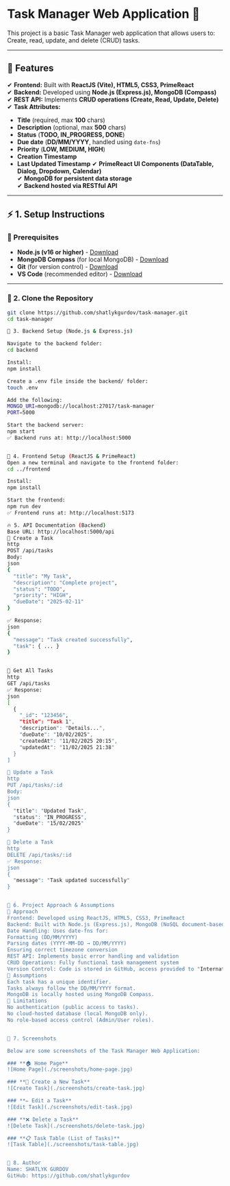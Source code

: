 # Task Manager Web Application 📝

This project is a basic Task Manager web application that allows users to: Create, read, update, and
delete (CRUD) tasks.

---

## **🚀 Features**
✔ **Frontend:** Built with **ReactJS (Vite), HTML5, CSS3, PrimeReact**  
✔ **Backend:** Developed using **Node.js (Express.js), MongoDB (Compass)**  
✔ **REST API:** Implements **CRUD operations (Create, Read, Update, Delete)**  
✔ **Task Attributes:**
  - **Title** (required, max **100** chars)
  - **Description** (optional, max **500** chars)
  - **Status** (**TODO, IN_PROGRESS, DONE**)
  - **Due date** (**DD/MM/YYYY**, handled using `date-fns`)
  - **Priority** (**LOW, MEDIUM, HIGH**)
  - **Creation Timestamp**
  - **Last Updated Timestamp**
✔ **PrimeReact UI Components (DataTable, Dialog, Dropdown, Calendar)**  
✔ **MongoDB for persistent data storage**  
✔ **Backend hosted via RESTful API**  

---

## **⚡ 1. Setup Instructions**
### **📌 Prerequisites**
- **Node.js (v16 or higher)** - [Download](https://nodejs.org/)
- **MongoDB Compass** (for local MongoDB) - [Download](https://www.mongodb.com/try/download/compass)
- **Git** (for version control) - [Download](https://git-scm.com/)
- **VS Code** (recommended editor) - [Download](https://code.visualstudio.com/)

---

### **📌 2. Clone the Repository**
```sh
git clone https://github.com/shatlykgurdov/task-manager.git
cd task-manager

📌 3. Backend Setup (Node.js & Express.js)

Navigate to the backend folder:
cd backend

Install:
npm install  

Create a .env file inside the backend/ folder:
touch .env

Add the following:
MONGO_URI=mongodb://localhost:27017/task-manager
PORT=5000

Start the backend server:
npm start
✅ Backend runs at: http://localhost:5000


📌 4. Frontend Setup (ReactJS & PrimeReact)
Open a new terminal and navigate to the frontend folder:
cd ../frontend

Install:
npm install

Start the frontend:
npm run dev
✅ Frontend runs at: http://localhost:5173

🔥 5. API Documentation (Backend)
Base URL: http://localhost:5000/api
📌 Create a Task
http
POST /api/tasks
Body:
json
{
  "title": "My Task",
  "description": "Complete project",
  "status": "TODO",
  "priority": "HIGH",
  "dueDate": "2025-02-11"
}

✅ Response:
json
{
  "message": "Task created successfully",
  "task": { ... }
}


📌 Get All Tasks
http
GET /api/tasks
✅ Response:
json
[
  {
    "_id": "123456",
    "title": "Task 1",
    "description": "Details...",
    "dueDate": "10/02/2025",
    "createdAt": "11/02/2025 20:15",
    "updatedAt": "11/02/2025 21:38"
  }
]

📌 Update a Task
http
PUT /api/tasks/:id
Body:
json
{
  "title": "Updated Task",
  "status": "IN_PROGRESS",
  "dueDate": "15/02/2025"
}

📌 Delete a Task
http
DELETE /api/tasks/:id
✅ Response:
json
{
  "message": "Task updated successfully"
}


📌 6. Project Approach & Assumptions
📌 Approach
Frontend: Developed using ReactJS, HTML5, CSS3, PrimeReact
Backend: Built with Node.js (Express.js), MongoDB (NoSQL document-based DB)
Date Handling: Uses date-fns for:
Formatting (DD/MM/YYYY)
Parsing dates (YYYY-MM-DD → DD/MM/YYYY)
Ensuring correct timezone conversion
REST API: Implements basic error handling and validation
CRUD Operations: Fully functional task management system
Version Control: Code is stored in GitHub, access provided to "InternationalTradeCentre"
📌 Assumptions
Each task has a unique identifier.
Tasks always follow the DD/MM/YYYY format.
MongoDB is locally hosted using MongoDB Compass.
📌 Limitations
No authentication (public access to tasks).
No cloud-hosted database (local MongoDB only).
No role-based access control (Admin/User roles).


📌 7. Screenshots

Below are some screenshots of the Task Manager Web Application:

### **🏠 Home Page**
![Home Page](./screenshots/home-page.jpg)

### **📝 Create a New Task**
![Create Task](./screenshots/create-task.jpg)

### **✏️ Edit a Task**
![Edit Task](./screenshots/edit-task.jpg)

### **❌ Delete a Task**
![Delete Task](./screenshots/delete-task.jpg)

### **📋 Task Table (List of Tasks)**
![Task Table](./screenshots/task-table.jpg)


👤 8. Author
Name: SHATLYK GURDOV
GitHub: https://github.com/shatlykgurdov
